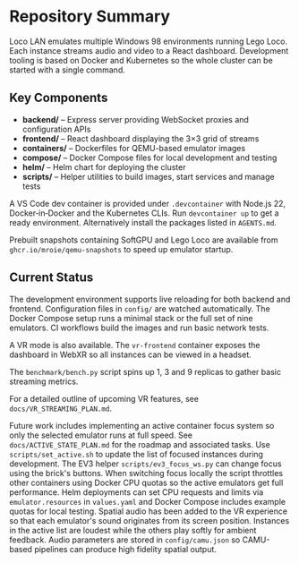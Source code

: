 # Repository Summary

Loco LAN emulates multiple Windows 98 environments running Lego Loco. Each
instance streams audio and video to a React dashboard. Development tooling is
based on Docker and Kubernetes so the whole cluster can be started with a single
command.

## Key Components
- **backend/** – Express server providing WebSocket proxies and configuration APIs
- **frontend/** – React dashboard displaying the 3×3 grid of streams
- **containers/** – Dockerfiles for QEMU-based emulator images
- **compose/** – Docker Compose files for local development and testing
- **helm/** – Helm chart for deploying the cluster
- **scripts/** – Helper utilities to build images, start services and manage tests

A VS Code dev container is provided under `.devcontainer` with Node.js 22,
Docker‑in‑Docker and the Kubernetes CLIs. Run `devcontainer up` to get a ready
environment. Alternatively install the packages listed in `AGENTS.md`.

Prebuilt snapshots containing SoftGPU and Lego Loco are available from
`ghcr.io/mroie/qemu-snapshots` to speed up emulator startup.

## Current Status
The development environment supports live reloading for both backend and
frontend. Configuration files in `config/` are watched automatically. The Docker
Compose setup runs a minimal stack or the full set of nine emulators. CI
workflows build the images and run basic network tests.

A VR mode is also available. The `vr-frontend` container exposes the dashboard
in WebXR so all instances can be viewed in a headset.

The `benchmark/bench.py` script spins up 1, 3 and 9 replicas to gather basic
streaming metrics.

For a detailed outline of upcoming VR features, see `docs/VR_STREAMING_PLAN.md`.



Future work includes implementing an active container focus system so only the
selected emulator runs at full speed. See `docs/ACTIVE_STATE_PLAN.md` for the
roadmap and associated tasks. Use `scripts/set_active.sh` to update the list of
focused instances during development. The EV3 helper `scripts/ev3_focus_ws.py`
can change focus using the brick's buttons. When switching focus locally the
script throttles other containers using Docker CPU quotas so the active
emulators get full performance.
Helm deployments can set CPU requests and limits via `emulator.resources` in
`values.yaml` and Docker Compose includes example quotas for local testing.
Spatial audio has been added to the VR experience so that each emulator's sound
originates from its screen position. Instances in the active list are loudest
while the others play softly for ambient feedback.
Audio parameters are stored in `config/camu.json` so CAMU-based pipelines can
produce high fidelity spatial output.
